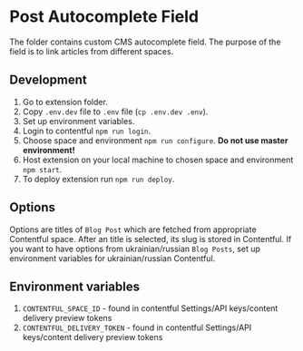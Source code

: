 # Post Autocomplete Field

The folder contains custom CMS autocomplete field. The purpose of the field is to link articles from different spaces.

## Development

1. Go to extension folder.
2. Copy `.env.dev` file to `.env` file (`cp .env.dev .env`).
3. Set up environment variables.
4. Login to contentful `npm run login`.
5. Choose space and environment `npm run configure`. **Do not use master environment!**
6. Host extension on your local machine to chosen space and environment `npm start`.
7. To deploy extension run `npm run deploy`.

## Options

Options are titles of `Blog Post` which are fetched from appropriate Contentful space. After an title is selected, its slug is stored in Contentful. If you want to have options from ukrainian/russian `Blog Posts`, set up environment variables for ukrainian/russian Contentful.

## Environment variables

1. `CONTENTFUL_SPACE_ID` - found in contentful Settings/API keys/content delivery preview tokens
2. `CONTENTFUL_DELIVERY_TOKEN` - found in contentful Settings/API keys/content delivery preview tokens

